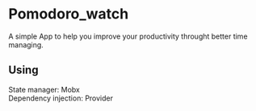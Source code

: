 # Pomodoro_watch

A simple App to help you improve your productivity throught better time managing.

## Using

State manager: Mobx <br>
Dependency injection: Provider

